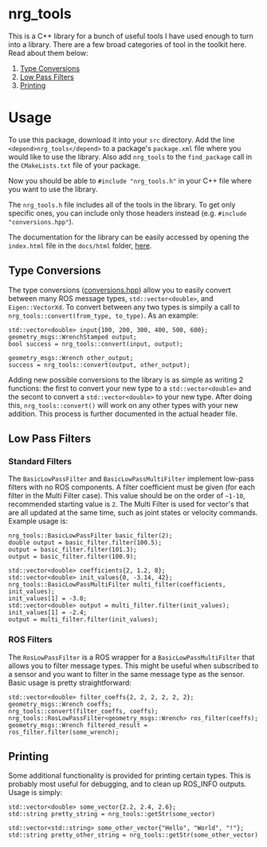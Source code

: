 # nrg_tools
This is a C++ library for a bunch of useful tools I have used enough to turn into a library. There are a few broad categories of tool in the toolkit here. Read about them below:

1. [Type Conversions](#type-conversions)
2. [Low Pass Filters](#low-pass-filters)
3. [Printing](#printing)

# Usage
To use this package, download it into your `src` directory.
Add the line `<depend>nrg_tools</depend>` to a package's `package.xml` file where you would like to use the library. Also add `nrg_tools` to the `find_package` call in the `CMakeLists.txt` file of your package.

Now you should be able to `#include "nrg_tools.h"` in your C++ file where you want to use the library. 

The `nrg_tools.h` file includes all of the tools in the library. To get only specific ones, you can include only those headers instead (e.g. `#include "conversions.hpp"`).

The documentation for the library can be easily accessed by opening the `index.html` file in the `docs/html` folder, [here](https://github.com/UTNuclearRoboticsPublic/nrg_tools/tree/master/doc/html).

## Type Conversions
The type conversions ([conversions.hpp](https://github.com/UTNuclearRoboticsPublic/nrg_tools/blob/master/include/nrg_tools/conversions.hpp)) allow you to easily convert between many ROS message types, `std::vector<double>`, and `Eigen::VectorXd`. To convert between any two types is simpily a call to `nrg_tools::convert(from_type, to_type)`. As an example:
```
std::vector<double> input{100, 200, 300, 400, 500, 600};
geometry_msgs::WrenchStamped output;
bool success = nrg_tools::convert(input, output);

geometry_msgs::Wrench other_output;
success = nrg_tools::convert(output, other_output);
```

Adding new possible conversions to the library is as simple as writing 2 functions: the first to convert your new type to a `std::vector<double>` and the secont to convert a `std::vector<double>` to your new type. After doing this, `nrg_tools::convert()` will work on any other types with your new addition. This process is further documented in the actual header file.

## Low Pass Filters
### Standard Filters
The `BasicLowPassFilter` and `BasicLowPassMultiFilter` implement low-pass filters with no ROS components. A filter coefficient must be given (for each filter in the Multi Filter case). This value should be on the order of `~1-10`, recommended starting value is `2`.  The Multi Filter is used for vector's that are all updated at the same time, such as joint states or velocity commands. Example usage is:
```
nrg_tools::BasicLowPassFilter basic_filter(2);
double output = basic_filter.filter(100.5);
output = basic_filter.filter(101.3);
output = basic_filter.filter(100.9);

std::vector<double> coefficients{2, 1.2, 8};
std::vector<double> init_values{0, -3.14, 42};
nrg_tools::BasicLowPassMultiFilter multi_filter(coefficients, init_values);
init_values[1] = -3.0;
std::vector<double> output = multi_filter.filter(init_values);
init_values[1] = -2.4;
output = multi_filter.filter(init_values);
```
### ROS Filters
The `RosLowPassFilter` is a ROS wrapper for a `BasicLowPassMultiFilter` that allows you to filter message types. This might be useful when subscribed to a sensor and you want to filter in the same message type as the sensor. Basic usage is pretty straightforward:
```
std::vector<double> filter_coeffs{2, 2, 2, 2, 2, 2};
geometry_msgs::Wrench coeffs;
nrg_tools::convert(filter_coeffs, coeffs);
nrg_tools::RosLowPassFilter<geometry_msgs::Wrench> ros_filter(coeffs);
geometry_msgs::Wrench filtered_result = ros_filter.filter(some_wrench);
```

## Printing
Some additional functionality is provided for printing certain types. This is probably most useful for debugging, and to clean up ROS_INFO outputs. Usage is simply:
```
std::vector<double> some_vector{2.2, 2.4, 2.6};
std::string pretty_string = nrg_tools::getStr(some_vector)

std::vector<std::string> some_other_vector{"Hello", "World", "!"};
std::string pretty_other_string = nrg_tools::getStr(some_other_vector)
```